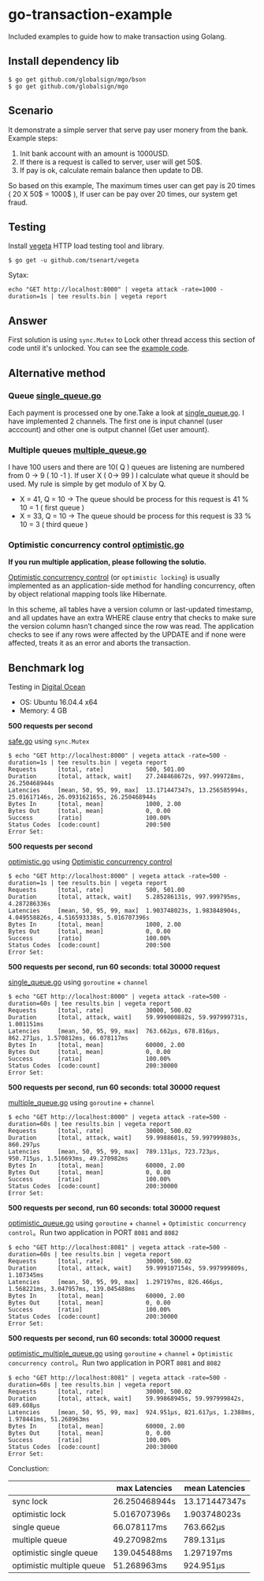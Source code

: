 # go-transaction-example

Included examples to guide how to make transaction using Golang.

## Install dependency lib

```
$ go get github.com/globalsign/mgo/bson
$ go get github.com/globalsign/mgo
```

## Scenario

It demonstrate a simple server that serve pay user monery from the bank. Example steps:

1. Init bank account with an amount is 1000USD.
2. If there is a request is called to server, user will get 50$.
3. If pay is ok, calculate remain balance then update to DB.

So based on this example, The maximum times user can get pay is 20 times ( 20 X 50$ = 1000$ ), If user can be pay over 20 times, our system get fraud.

## Testing

Install [vegeta](https://github.com/tsenart/vegeta) HTTP load testing tool and library.

```
$ go get -u github.com/tsenart/vegeta
```

Sytax:

```
echo "GET http://localhost:8000" | vegeta attack -rate=1000 -duration=1s | tee results.bin | vegeta report
```

## Answer

First solution is using `sync.Mutex` to Lock other thread access this section of code until it's unlocked. You can see the [example code](./safe/safe.go).

## Alternative method

### Queue [single_queue.go](./queue/single_queue.go)

Each payment is processed one by one.Take a look at [single_queue.go](./queue/single_queue.go). I have implemented 2 channels. The first one is input channel (user acccount) and other one is output channel (Get user amount).

### Multiple queues [multiple_queue.go](./multiple_queue/multiple_queue.go)

I have 100 users and there are 10( Q ) queues are listening are numbered from 0 -> 9 ( 10 -1 ). If user X ( 0-> 99 ) I calculate what queue it should be used. My rule is simple by get modulo of X by Q.

* X = 41, Q = 10 -> The queue should be process for this request is 41 % 10 = 1 ( first queue )
* X = 33, Q = 10 -> The queue should be process for this request is 33 % 10 = 3 ( third queue )

### Optimistic concurrency control [optimistic.go](./optimistic/optimistic.go)

**If you run multiple application, please following the solutio.**

[Optimistic concurrency control](http://en.wikipedia.org/wiki/Optimistic_concurrency_control) (or `optimistic locking`) is usually implemented as an application-side method for handling concurrency, often by object relational mapping tools like Hibernate.

In this scheme, all tables have a version column or last-updated timestamp, and all updates have an extra WHERE clause entry that checks to make sure the version column hasn’t changed since the row was read. The application checks to see if any rows were affected by the UPDATE and if none were affected, treats it as an error and aborts the transaction.

## Benchmark log

Testing in [Digital Ocean](https://www.digitalocean.com/)

* OS: Ubuntu 16.04.4 x64
* Memory: 4 GB

**500 requests per second**

[safe.go](./safe/safe.go) using `sync.Mutex`

```
$ echo "GET http://localhost:8000" | vegeta attack -rate=500 -duration=1s | tee results.bin | vegeta report
Requests      [total, rate]            500, 501.00
Duration      [total, attack, wait]    27.248468672s, 997.999728ms, 26.250468944s
Latencies     [mean, 50, 95, 99, max]  13.171447347s, 13.256585994s, 25.01617146s, 26.093162165s, 26.250468944s
Bytes In      [total, mean]            1000, 2.00
Bytes Out     [total, mean]            0, 0.00
Success       [ratio]                  100.00%
Status Codes  [code:count]             200:500
Error Set:
```

**500 requests per second**

[optimistic.go](./optimistic/optimistic.go) using [Optimistic concurrency control](http://en.wikipedia.org/wiki/Optimistic_concurrency_control)

```
$ echo "GET http://localhost:8000" | vegeta attack -rate=500 -duration=1s | tee results.bin | vegeta report
Requests      [total, rate]            500, 501.00
Duration      [total, attack, wait]    5.285286131s, 997.999795ms, 4.287286336s
Latencies     [mean, 50, 95, 99, max]  1.903748023s, 1.983848904s, 4.049558826s, 4.516593338s, 5.016707396s
Bytes In      [total, mean]            1000, 2.00
Bytes Out     [total, mean]            0, 0.00
Success       [ratio]                  100.00%
Status Codes  [code:count]             200:500
Error Set:
```

**500 requests per second, run 60 seconds: total 30000 request**

[single_queue.go](./queue/single_queue.go) using `goroutine` + `channel`

```
$ echo "GET http://localhost:8000" | vegeta attack -rate=500 -duration=60s | tee results.bin | vegeta report
Requests      [total, rate]            30000, 500.02
Duration      [total, attack, wait]    59.999000882s, 59.997999731s, 1.001151ms
Latencies     [mean, 50, 95, 99, max]  763.662µs, 678.816µs, 862.271µs, 1.570812ms, 66.078117ms
Bytes In      [total, mean]            60000, 2.00
Bytes Out     [total, mean]            0, 0.00
Success       [ratio]                  100.00%
Status Codes  [code:count]             200:30000
Error Set:
```

**500 requests per second, run 60 seconds: total 30000 request**

[multiple_queue.go](./multiple_queue/multiple_queue.go) using `goroutine` + `channel`

```
$ echo "GET http://localhost:8000" | vegeta attack -rate=500 -duration=60s | tee results.bin | vegeta report
Requests      [total, rate]            30000, 500.02
Duration      [total, attack, wait]    59.9988601s, 59.997999803s, 860.297µs
Latencies     [mean, 50, 95, 99, max]  789.131µs, 723.723µs, 950.715µs, 1.516693ms, 49.270982ms
Bytes In      [total, mean]            60000, 2.00
Bytes Out     [total, mean]            0, 0.00
Success       [ratio]                  100.00%
Status Codes  [code:count]             200:30000
Error Set:
```

**500 requests per second, run 60 seconds: total 30000 request**

[optimistic_queue.go](./optimistic_queue/single_queue.go) using `goroutine` + `channel` + `Optimistic concurrency control`。Run two application in PORT `8081` and `8082`

```
$ echo "GET http://localhost:8081" | vegeta attack -rate=500 -duration=60s | tee results.bin | vegeta report
Requests      [total, rate]            30000, 500.02
Duration      [total, attack, wait]    59.999107154s, 59.997999809s, 1.107345ms
Latencies     [mean, 50, 95, 99, max]  1.297197ms, 826.466µs, 1.568221ms, 3.047957ms, 139.045488ms
Bytes In      [total, mean]            60000, 2.00
Bytes Out     [total, mean]            0, 0.00
Success       [ratio]                  100.00%
Status Codes  [code:count]             200:30000
Error Set:
```

**500 requests per second, run 60 seconds: total 30000 request**

[optimistic_multiple_queue.go](./optimistic_multiple_queue/multiple_queue.go) using `goroutine` + `channel` + `Optimistic concurrency control`。Run two application in PORT `8081` and `8082`

```
$ echo "GET http://localhost:8081" | vegeta attack -rate=500 -duration=60s | tee results.bin | vegeta report
Requests      [total, rate]            30000, 500.02
Duration      [total, attack, wait]    59.99868945s, 59.997999842s, 689.608µs
Latencies     [mean, 50, 95, 99, max]  924.951µs, 821.617µs, 1.2388ms, 1.978441ms, 51.268963ms
Bytes In      [total, mean]            60000, 2.00
Bytes Out     [total, mean]            0, 0.00
Success       [ratio]                  100.00%
Status Codes  [code:count]             200:30000
Error Set:
```

Conclustion:

|                           | max Latencies | mean Latencies |
|---------------------------|---------------|----------------|
| sync lock                 | 26.250468944s | 13.171447347s   |
| optimistic lock           | 5.016707396s  | 1.903748023s  |
| single queue              | 66.078117ms   | 763.662µs    |
| multiple queue            | 49.270982ms   | 789.131µs   |
| optimistic single queue   | 139.045488ms  | 1.297197ms   |
| optimistic multiple queue | 51.268963ms   | 924.951µs   |
